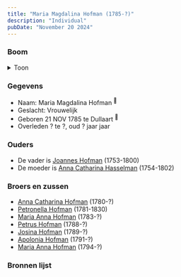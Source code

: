 ```yaml
---
title: "Maria Magdalina Hofman (1785-?)"
description: "Individual"
pubDate: "November 20 2024"
---
```


### Boom
<details><summary>Toon</summary>

![test](https://www.plantuml.com/plantuml/svg/XP9BImD13CVlyoc27Zm9kztMQYbzQOiAhQ8YU2hPdTYEEpkpp4oH8ltkfjlrYTXRIFv9VdaCV40NLeKMFbUcH8S5f9Zb2sTNHfvRRHq4XyPpY4mGIoK9CkKoJJkRYZAieQ0Y9UTtBX_8aGthaiItgfb6x-5D0C38EadkOQcot93ttMw1olHwa8YD44TmMxNoOfTnS6tHi0mkxNE1vW3GmrKKHSq8u72SJ5gJ4LTzUrQavGQwdHJJzJor8MZgz21kjnAuiwI9mZUHprTQpz78UUQizwdb1fKQheSpY4-ZYDkPG4PvJqnLemoDGJZ7i4IdsBfa9-aVK353JKRZP9py3zM4-s3BaiFg9TyFrZY1wV1f2zRu4wpRUIKfbLbijJjfktrMOKqOApw1GwqMox0chUqhesr4lSFZureXQlulHvt9ZYhK51_TfZm-mXGN4dMrXr-NQSBdIVSlen73xEQHUKzRSC738__Z_eNqeRzzbW4PoS_x3W00)
</details>

### Gegevens
- Naam: Maria Magdalina Hofman <sup><a href="../s00063/" style="text-decoration:none" title="Doopinschrijving Maria Magdalina Hofman 21-11-1785">:link:</a></sup>
- Geslacht: Vrouwelijk
- Geboren 21 NOV 1785 te Dullaart <sup><a href="../s00063/" style="text-decoration:none" title="Doopinschrijving Maria Magdalina Hofman 21-11-1785">:link:</a></sup>
- Overleden ? te ?, oud ? jaar jaar 

### Ouders
- De vader is [Joannes Hofman](../i00040/) (1753-1800)
- De moeder is [Anna Catharina Hasselman](../i00041/) (1754-1802)

### Broers en zussen
- [Anna Catharina Hofman](../i00042/) (1780-?)
- [Petronella Hofman](../i00030/) (1781-1830)
- [Maria Anna Hofman](../i00043/) (1783-?)
- [Petrus Hofman](../i00045/) (1788-?)
- [Josina Hofman](../i00046/) (1789-?)
- [Apolonia Hofman](../i00047/) (1791-?)
- [Maria Anna Hofman](../i00048/) (1794-?)

### Bronnen lijst